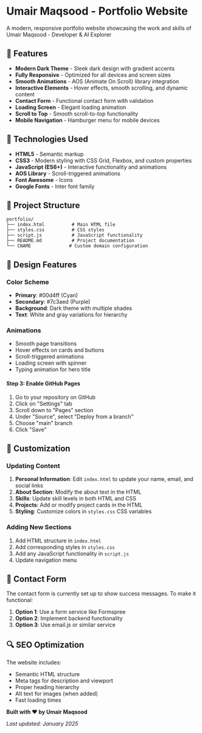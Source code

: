 # Umair Maqsood - Portfolio Website

A modern, responsive portfolio website showcasing the work and skills of Umair Maqsood - Developer & AI Explorer

## 🌟 Features

- **Modern Dark Theme** - Sleek dark design with gradient accents
- **Fully Responsive** - Optimized for all devices and screen sizes
- **Smooth Animations** - AOS (Animate On Scroll) library integration
- **Interactive Elements** - Hover effects, smooth scrolling, and dynamic content
- **Contact Form** - Functional contact form with validation
- **Loading Screen** - Elegant loading animation
- **Scroll to Top** - Smooth scroll-to-top functionality
- **Mobile Navigation** - Hamburger menu for mobile devices

## 🚀 Technologies Used

- **HTML5** - Semantic markup
- **CSS3** - Modern styling with CSS Grid, Flexbox, and custom properties
- **JavaScript (ES6+)** - Interactive functionality and animations
- **AOS Library** - Scroll-triggered animations
- **Font Awesome** - Icons
- **Google Fonts** - Inter font family

## 📁 Project Structure

```
portfolio/
├── index.html          # Main HTML file
├── styles.css          # CSS styles
├── script.js           # JavaScript functionality
├── README.md           # Project documentation
└── CNAME              # Custom domain configuration
```

## 🎨 Design Features

### Color Scheme
- **Primary**: #00d4ff (Cyan)
- **Secondary**: #7c3aed (Purple)
- **Background**: Dark theme with multiple shades
- **Text**: White and gray variations for hierarchy

### Animations
- Smooth page transitions
- Hover effects on cards and buttons
- Scroll-triggered animations
- Loading screen with spinner
- Typing animation for hero title

#### Step 3: Enable GitHub Pages

1. Go to your repository on GitHub
2. Click on "Settings" tab
3. Scroll down to "Pages" section
4. Under "Source", select "Deploy from a branch"
5. Choose "main" branch
6. Click "Save"


## 🔧 Customization

### Updating Content

1. **Personal Information**: Edit `index.html` to update your name, email, and social links
2. **About Section**: Modify the about text in the HTML
3. **Skills**: Update skill levels in both HTML and CSS
4. **Projects**: Add or modify project cards in the HTML
5. **Styling**: Customize colors in `styles.css` CSS variables



### Adding New Sections

1. Add HTML structure in `index.html`
2. Add corresponding styles in `styles.css`
3. Add any JavaScript functionality in `script.js`
4. Update navigation menu

## 📧 Contact Form

The contact form is currently set up to show success messages. To make it functional:

1. **Option 1**: Use a form service like Formspree
2. **Option 2**: Implement backend functionality
3. **Option 3**: Use email.js or similar service

## 🔍 SEO Optimization

The website includes:
- Semantic HTML structure
- Meta tags for description and viewport
- Proper heading hierarchy
- Alt text for images (when added)
- Fast loading times



**Built with ❤️ by Umair Maqsood**

*Last updated: January 2025* 
